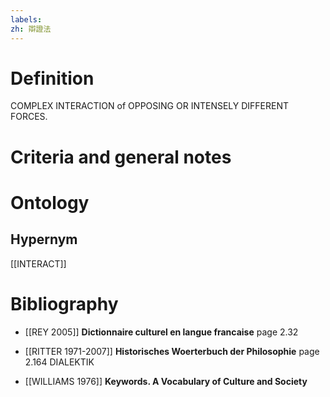 ```yaml
---
labels: 
zh: 辯證法
---
```


# Definition
COMPLEX INTERACTION of OPPOSING OR INTENSELY DIFFERENT FORCES.
# Criteria and general notes
# Ontology

## Hypernym
[[INTERACT]]
# Bibliography
- [[REY 2005]]
**Dictionnaire culturel en langue francaise** page 2.32

- [[RITTER 1971-2007]]
**Historisches Woerterbuch der Philosophie** page 2.164
DIALEKTIK
- [[WILLIAMS 1976]]
**Keywords.  A Vocabulary of Culture and Society** 
